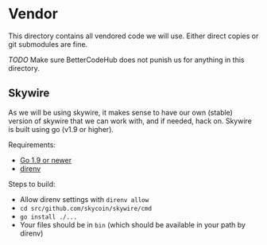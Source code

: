 # Vendor

This directory contains all vendored code we will use.  Either direct
copies or git submodules are fine.

*TODO* Make sure BetterCodeHub does not punish us for anything in this
directory.

## Skywire

As we will be using skywire, it makes sense to have our own (stable)
version of skywire that we can work with, and if needed, hack
on. Skywire is built using go (v1.9 or higher).

Requirements:
- [Go 1.9 or newer](https://golang.org/doc/install)
- [direnv](https://direnv.net/)

Steps to build:
- Allow direnv settings with `direnv allow`
- `cd src/github.com/skycoin/skywire/cmd`
- `go install ./...`
- Your files should be in `bin` (which should be available in your path by direnv)
